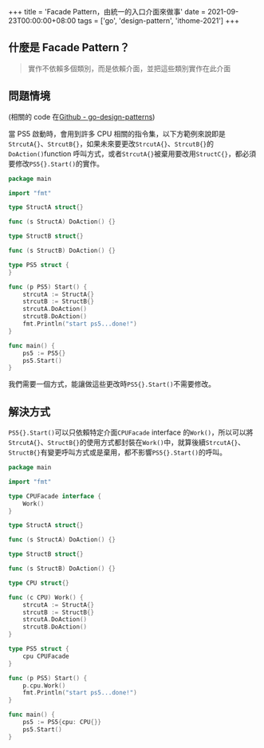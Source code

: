 +++
title = 'Facade Pattern，由統一的入口介面來做事'
date = 2021-09-23T00:00:00+08:00
tags = ['go', 'design-pattern', 'ithome-2021']
+++

## 什麼是 Facade Pattern？

> 實作不依賴多個類別，而是依賴介面，並把這些類別實作在此介面
> 

## 問題情境

(相關的 code 在[Github - go-design-patterns](https://github.com/superj80820/go-design-patterns))

當 PS5 啟動時，會用到許多 CPU 相關的指令集，以下方範例來說即是`StrcutA{}`、`StrcutB{}`，如果未來要更改`StrcutA{}`、`StrcutB{}`的`DoAction()`function 呼叫方式，或者`StrcutA{}`被棄用要改用`StructC{}`，都必須要修改`PS5{}.Start()`的實作。

```go
package main

import "fmt"

type StructA struct{}

func (s StructA) DoAction() {}

type StructB struct{}

func (s StructB) DoAction() {}

type PS5 struct {
}

func (p PS5) Start() {
	strcutA := StructA{}
	strcutB := StructB{}
	strcutA.DoAction()
	strcutB.DoAction()
	fmt.Println("start ps5...done!")
}

func main() {
	ps5 := PS5{}
	ps5.Start()
}
```

我們需要一個方式，能讓做這些更改時`PS5{}.Start()`不需要修改。

## 解決方式

`PS5{}.Start()`可以只依賴特定介面`CPUFacade` interface 的`Work()`，所以可以將`StrcutA{}`、`StructB{}`的使用方式都封裝在`Work()`中，就算後續`StrcutA{}`、`StructB{}`有變更呼叫方式或是棄用，都不影響`PS5{}.Start()`的呼叫。

```go
package main

import "fmt"

type CPUFacade interface {
	Work()
}

type StructA struct{}

func (s StructA) DoAction() {}

type StructB struct{}

func (s StructB) DoAction() {}

type CPU struct{}

func (c CPU) Work() {
	strcutA := StructA{}
	strcutB := StructB{}
	strcutA.DoAction()
	strcutB.DoAction()
}

type PS5 struct {
	cpu CPUFacade
}

func (p PS5) Start() {
	p.cpu.Work()
	fmt.Println("start ps5...done!")
}

func main() {
	ps5 := PS5{cpu: CPU{}}
	ps5.Start()
}
```
